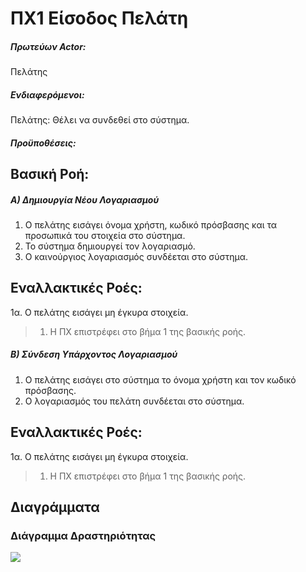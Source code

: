 # ΠΧ1 Είσοδος Πελάτη

##### Πρωτεύων Actor:
Πελάτης

##### Ενδιαφερόμενοι:
Πελάτης: Θέλει να συνδεθεί στο σύστημα.

##### Προϋποθέσεις:

## Βασική Ροή:
##### A) Δημιουργία Νέου Λογαριασμού
1. Ο πελάτης εισάγει όνομα χρήστη, κωδικό πρόσβασης και τα προσωπικά του στοιχεία στο σύστημα.
2. Το σύστημα δημιουργεί τον λογαριασμό.
3. Ο καινούργιος λογαριασμός συνδέεται στο σύστημα.

## Εναλλακτικές Ροές:
1α. Ο πελάτης εισάγει μη έγκυρα στοιχεία.
> 1. Η ΠΧ επιστρέφει στο βήμα 1 της βασικής ροής.

##### Β) Σύνδεση Υπάρχοντος Λογαριασμού
1. Ο πελάτης εισάγει στο σύστημα το όνομα χρήστη και τον κωδικό πρόσβασης.
2. Ο λογαριασμός του πελάτη συνδέεται στο σύστημα.

## Εναλλακτικές Ροές:
1α. Ο πελάτης εισάγει μη έγκυρα στοιχεία.
> 1. Η ΠΧ επιστρέφει στο βήμα 1 της βασικής ροής.

## Διαγράμματα

### Διάγραμμα Δραστηριότητας
[<img src="https://gitlab.com/softeng-2019-20/pc-store/-/raw/master/requirements/diagrams/activity-sign-in.png">](https://gitlab.com/softeng-2019-20/pc-store/-/raw/master/requirements/diagrams/activity-sign-in.png)